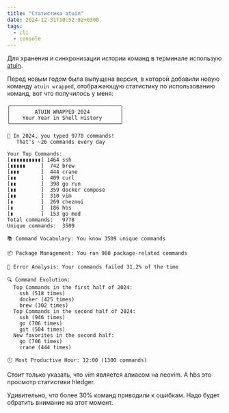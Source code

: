 ```yaml
---
title: "Статистика atuin"
date: 2024-12-31T10:52:02+0300
tags: 
  - cli
  - console
---
```


Для хранения и синхронизации истории команд в терминале использую [atuin](https://atuin.sh/).

Перед новым годом была выпущена версия, в которой добавили новую команду `atuin wrapped`,
отображающую статистику по использованию команд, вот что получилось у меня:

```plain
╭────────────────────────────────────╮
│        ATUIN WRAPPED 2024          │
│    Your Year in Shell History      │
╰────────────────────────────────────╯

🎉 In 2024, you typed 9778 commands!
   That's ~26 commands every day

Your Top Commands:
[▮▮▮▮▮▮▮▮▮▮] 1464 ssh
[▮▮▮▮▮     ]  742 brew
[▮▮▮       ]  444 crane
[▮▮        ]  409 curl
[▮▮        ]  398 go run
[▮▮        ]  359 docker compose
[▮▮        ]  310 vim
[▮         ]  269 chezmoi
[▮         ]  186 hbs
[▮         ]  153 go mod
Total commands:   9778
Unique commands:  3509

📚 Command Vocabulary: You know 3509 unique commands

📦 Package Management: You ran 960 package-related commands

🚨 Error Analysis: Your commands failed 31.2% of the time

🔍 Command Evolution:
  Top Commands in the first half of 2024:
    ssh (518 times)
    docker (425 times)
    brew (302 times)
  Top Commands in the second half of 2024:
    ssh (946 times)
    go (706 times)
    git (504 times)
  New favorites in the second half:
    go (706 times)
    crane (444 times)

🕘 Most Productive Hour: 12:00 (1300 commands)
```

Стоит только указать, что vim является алиасом на neovim. А hbs это просмотр статистики hledger.

Удивительно, что более 30% команд приводили к ошибкам. Надо будет обратить внимание на этот момент.
